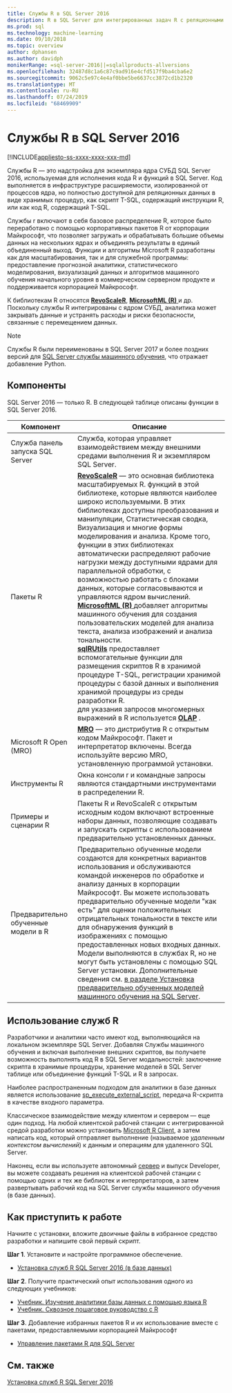 ```yaml
---
title: Службы R в SQL Server 2016
description: R в SQL Server для интегрированных задач R с реляционными данными, включая обработку и анализ данных и статистическое моделирование, прогнозную аналитику, визуализацию данных и многое другое.
ms.prod: sql
ms.technology: machine-learning
ms.date: 09/10/2018
ms.topic: overview
author: dphansen
ms.author: davidph
monikerRange: =sql-server-2016||=sqlallproducts-allversions
ms.openlocfilehash: 32487d8c1a6c87c9ad916e4cfd517f9ba4cba6e2
ms.sourcegitcommit: 9062c5e97c4e4af0bbe5be6637cc3872cd1b2320
ms.translationtype: MT
ms.contentlocale: ru-RU
ms.lasthandoff: 07/24/2019
ms.locfileid: "68469909"
---
```

# <a name="r-services-in-sql-server-2016"></a>Службы R в SQL Server 2016
[!INCLUDE[appliesto-ss-xxxx-xxxx-xxx-md](../../includes/appliesto-ss-xxxx-xxxx-xxx-md.md)]

Службы R — это надстройка для экземпляра ядра СУБД SQL Server 2016, используемая для исполнения кода R и функций в SQL Server. Код выполняется в инфраструктуре расширяемости, изолированной от процессов ядра, но полностью доступной для реляционных данных в виде хранимых процедур, как скрипт T-SQL, содержащий инструкции R, или как код R, содержащий T-SQL. 

Службы r включают в себя базовое распределение R, которое было переработано с помощью корпоративных пакетов R от корпорации Майкрософт, что позволяет загружать и обрабатывать большие объемы данных на нескольких ядрах и объединять результаты в единый объединенный выход. Функции и алгоритмы Microsoft R разработаны как для масштабирования, так и для служебной программы: предоставление прогнозной аналитики, статистического моделирования, визуализаций данных и алгоритмов машинного обучения начального уровня в коммерческом серверном продукте и поддерживается корпорацией Майкрософт. 

К библиотекам R относятся [**RevoScaleR**](ref-r-revoscaler.md), [**MicrosoftML (R)** ](ref-r-microsoftml.md)и др. Поскольку службы R интегрированы с ядром СУБД, аналитика может закрывать данные и устранять расходы и риски безопасности, связанные с перемещением данных.

> [!Note]
> Службы R были переименованы в SQL Server 2017 и более поздних версий для [SQL Server службы машинного обучения](../what-is-sql-server-machine-learning.md), что отражает добавление Python.

## <a name="components"></a>Компоненты

SQL Server 2016 — только R. В следующей таблице описаны функции в SQL Server 2016.

| Компонент | Описание |
|-----------|-------------|
| Служба панель запуска SQL Server | Служба, которая управляет взаимодействием между внешними средами выполнения R и экземпляром SQL Server. |
| Пакеты R | [**RevoScaleR**](ref-r-revoscaler.md) — это основная библиотека масштабируемых R. функций в этой библиотеке, которые являются наиболее широко используемыми. В этих библиотеках доступны преобразования и манипуляции, Статистическая сводка, Визуализация и многие формы моделирования и анализа. Кроме того, функции в этих библиотеках автоматически распределяют рабочие нагрузки между доступными ядрами для параллельной обработки, с возможностью работать с блоками данных, которые согласовываются и управляются ядром вычислений.  <br/>[**MicrosoftML (R)** ](ref-r-microsoftml.md) добавляет алгоритмы машинного обучения для создания пользовательских моделей для анализа текста, анализа изображений и анализа тональности. <br/>[**sqlRUtils**](ref-r-sqlrutils.md) предоставляет вспомогательные функции для размещения скриптов R в хранимой процедуре T-SQL, регистрации хранимой процедуры с базой данных и выполнения хранимой процедуры из среды разработки R.<br/>для указания запросов многомерных выражений в R используется [**OLAP**](ref-r-olapr.md) .|
| Microsoft R Open (MRO) | [**MRO**](https://mran.microsoft.com/open) — это дистрибутив R с открытым кодом Майкрософт. Пакет и интерпретатор включены. Всегда используйте версию MRO, установленную программой установки. |
| Инструменты R | Окна консоли r и командные запросы являются стандартными инструментами в распределении R.  |
| Примеры и сценарии R |  Пакеты R и RevoScaleR с открытым исходным кодом включают встроенные наборы данных, позволяющие создавать и запускать скрипты с использованием предварительно установленных данных. |
| Предварительно обученные модели в R | Предварительно обученные модели создаются для конкретных вариантов использования и обслуживаются командой инженеров по обработке и анализу данных в корпорации Майкрософт. Вы можете использовать предварительно обученные модели "как есть" для оценки положительных отрицательных тональности в тексте или для обнаружения функций в изображениях с помощью предоставленных новых входных данных. Модели выполняются в службах R, но не могут быть установлены с помощью SQL Server установки. Дополнительные сведения см. [в разделе Установка предварительно обученных моделей машинного обучения на SQL Server](../install/sql-pretrained-models-install.md). |

## <a name="using-r-services"></a>Использование служб R

Разработчики и аналитики часто имеют код, выполняющийся на локальном экземпляре SQL Server. Добавляя Службы машинного обучения и включая выполнение внешних скриптов, вы получаете возможность выполнять код R в SQL Server модальностей: заключение скрипта в хранимые процедуры, хранение моделей в SQL Server таблице или объединение функций T-SQL и R в запросах.

Наиболее распространенным подходом для аналитики в базе данных является использование [sp_execute_external_script](../../relational-databases/system-stored-procedures/sp-execute-external-script-transact-sql.md), передача R-скрипта в качестве входного параметра.

Классическое взаимодействие между клиентом и сервером — еще один подход. На любой клиентской рабочей станции с интегрированной средой разработки можно установить [Microsoft R Client](https://docs.microsoft.com/machine-learning-server/r-client/what-is-microsoft-r-client), а затем написать код, который отправляет выполнение (называемое *удаленным контекстом вычислений*) к данным и операциям для удаленного SQL Server. 

Наконец, если вы используете автономный [сервер](r-server-standalone.md) и выпуск Developer, вы можете создавать решения на клиентской рабочей станции с помощью одних и тех же библиотек и интерпретаторов, а затем развертывать рабочий код на SQL Server службы машинного обучения (в базе данных). 

## <a name="how-to-get-started"></a>Как приступить к работе

Начните с установки, вложите двоичные файлы в избранное средство разработки и напишите свой первый скрипт.

**Шаг 1**. Установите и настройте программное обеспечение. 

+ [Установка служб R SQL Server 2016 (в базе данных)](../install/sql-r-services-windows-install.md)

**Шаг 2**. Получите практический опыт использования одного из следующих учебников:

+ [Учебник. Изучение аналитики базы данных с помощью языка R](../tutorials/sqldev-in-database-r-for-sql-developers.md)
+ [Учебник. Сквозное пошаговое руководство с R](../tutorials/walkthrough-data-science-end-to-end-walkthrough.md)

**Шаг 3**. Добавление избранных пакетов R и их использование вместе с пакетами, предоставляемыми корпорацией Майкрософт

+ [Управление пакетами R для SQL Server](install-additional-r-packages-on-sql-server.md)


## <a name="see-also"></a>См. также

 [Установка служб R SQL Server 2016](../install/sql-r-services-windows-install.md)
